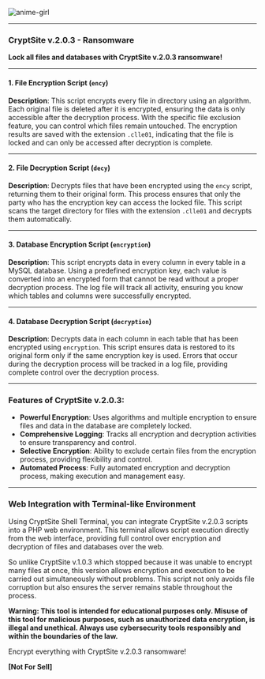 

![anime-girl](https://github.com/hy011121/CryptSite-v.2.0.3-Ransomware/assets/75035965/494b880c-fd59-4012-bcaa-30eec91acf65)


---

### CryptSite v.2.0.3 - Ransomware

**Lock all files and databases with CryptSite v.2.0.3 ransomware!**

---

#### **1. File Encryption Script (`ency`)**

**Description**:
This script encrypts every file in directory using an algorithm. Each original file is deleted after it is encrypted, ensuring the data is only accessible after the decryption process. With the specific file exclusion feature, you can control which files remain untouched. The encryption results are saved with the extension `.clle01`, indicating that the file is locked and can only be accessed after decryption is complete.

---

#### **2. File Decryption Script (`decy`)**

**Description**:
Decrypts files that have been encrypted using the `ency` script, returning them to their original form. This process ensures that only the party who has the encryption key can access the locked file. This script scans the target directory for files with the extension `.clle01` and decrypts them automatically.

---

#### **3. Database Encryption Script (`encryption`)**

**Description**:
This script encrypts data in every column in every table in a MySQL database. Using a predefined encryption key, each value is converted into an encrypted form that cannot be read without a proper decryption process. The log file will track all activity, ensuring you know which tables and columns were successfully encrypted.

---

#### **4. Database Decryption Script (`decryption`)**

**Description**:
Decrypts data in each column in each table that has been encrypted using `encryption`. This script ensures data is restored to its original form only if the same encryption key is used. Errors that occur during the decryption process will be tracked in a log file, providing complete control over the decryption process.

---

### **Features of CryptSite v.2.0.3:**
- **Powerful Encryption**: Uses algorithms and multiple encryption to ensure files and data in the database are completely locked.
- **Comprehensive Logging**: Tracks all encryption and decryption activities to ensure transparency and control.
- **Selective Encryption**: Ability to exclude certain files from the encryption process, providing flexibility and control.
- **Automated Process**: Fully automated encryption and decryption process, making execution and management easy.

---
### **Web Integration with Terminal-like Environment**
Using CryptSite Shell Terminal, you can integrate CryptSite v.2.0.3 scripts into a PHP web environment. This terminal allows script execution directly from the web interface, providing full control over encryption and decryption of files and databases over the web.

So unlike CryptSite v.1.0.3 which stopped because it was unable to encrypt many files at once, this version allows encryption and execution to be carried out simultaneously without problems. This script not only avoids file corruption but also ensures the server remains stable throughout the process.

**Warning: This tool is intended for educational purposes only. Misuse of this tool for malicious purposes, such as unauthorized data encryption, is illegal and unethical. Always use cybersecurity tools responsibly and within the boundaries of the law.**

Encrypt everything with CryptSite v.2.0.3 ransomware!


**[Not For Sell]**
